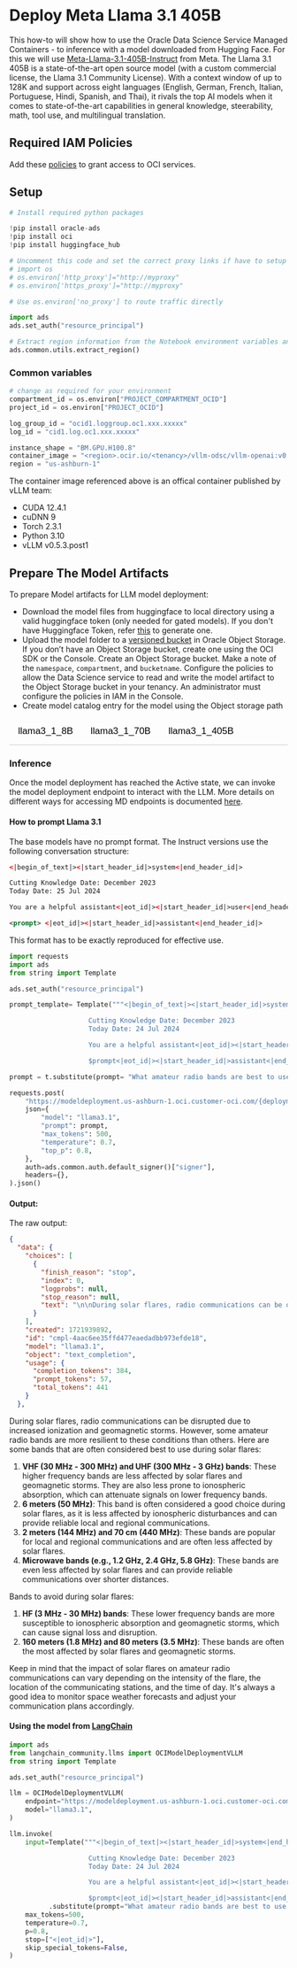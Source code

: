# Deploy Meta Llama 3.1 405B

This how-to will show how to use the Oracle Data Science Service Managed Containers - to inference with a model downloaded from Hugging Face. For this we will use [Meta-Llama-3.1-405B-Instruct](https://huggingface.co/meta-llama/Meta-Llama-3.1-405B-Instruct) from Meta. The Llama 3.1 405B is a state-of-the-art open source model (with a custom commercial license, the Llama 3.1 Community License). With a context window of up to 128K and support across eight languages (English, German, French, Italian, Portuguese, Hindi, Spanish, and Thai), it rivals the top AI models when it comes to state-of-the-art capabilities in general knowledge, steerability, math, tool use, and multilingual translation.

## Required IAM Policies

Add these [policies](https://github.com/oracle-samples/oci-data-science-ai-samples/tree/main/model-deployment/containers/llama2#required-iam-policies) to grant access to OCI services.

## Setup

```python
# Install required python packages

!pip install oracle-ads
!pip install oci
!pip install huggingface_hub
```

```python
# Uncomment this code and set the correct proxy links if have to setup proxy for internet
# import os
# os.environ['http_proxy']="http://myproxy"
# os.environ['https_proxy']="http://myproxy"

# Use os.environ['no_proxy'] to route traffic directly
```

```python
import ads
ads.set_auth("resource_principal")
```

```python
# Extract region information from the Notebook environment variables and signer.
ads.common.utils.extract_region()
```

### Common variables

```python
# change as required for your environment
compartment_id = os.environ["PROJECT_COMPARTMENT_OCID"]
project_id = os.environ["PROJECT_OCID"]

log_group_id = "ocid1.loggroup.oc1.xxx.xxxxx"
log_id = "cid1.log.oc1.xxx.xxxxx"

instance_shape = "BM.GPU.H100.8"
container_image = "<region>.ocir.io/<tenancy>/vllm-odsc/vllm-openai:v0.5.3.post1"  # name given to vllm image pushed to oracle  container registry
region = "us-ashburn-1"
```

The container image referenced above is an  offical container published by vLLM team:

- CUDA 12.4.1
- cuDNN 9
- Torch 2.3.1
- Python 3.10
- vLLM v0.5.3.post1

## Prepare The Model Artifacts

To prepare Model artifacts for LLM model deployment:

- Download the model files from huggingface to local directory using a valid huggingface token (only needed for gated models). If you don't have Huggingface Token, refer [this](https://huggingface.co/docs/hub/en/security-tokens) to generate one.
- Upload the model folder to a [versioned bucket](https://docs.oracle.com/en-us/iaas/Content/Object/Tasks/usingversioning.htm) in Oracle Object Storage. If you don’t have an Object Storage bucket, create one using the OCI SDK or the Console. Create an Object Storage bucket. Make a note of the `namespace`, `compartment`, and `bucketname`. Configure the policies to allow the Data Science service to read and write the model artifact to the Object Storage bucket in your tenancy. An administrator must configure the policies in IAM in the Console.
- Create model catalog entry for the model using the Object storage path

<style>
/* Style the tab */
.tab {
  overflow: hidden;
  border-bottom: 1px solid #ccc;
}

/* Style the buttons inside the tab */
.tab button {
  background-color: inherit;
  float: left;
  border: none;
  outline: none;
  cursor: pointer;
  padding: 14px 16px;
  transition: 0.3s;
  font-size: 17px;
}

/* Change background color of buttons on hover */
.tab button:hover {
  background-color: #ddd;
}

/* Create an active/current tablink class */
.tab button.active {
  background-color: #ccc;
}

/* Style the tab content */
.tabcontent {
  display: none;
  padding: 6px 12px;
  border-top: none;
}
</style>


<div class="tab">
  <button class="tablinks" onclick="openTab(event, '#llama3_1_8B')">llama3_1_8B</button>
  <button class="tablinks" onclick="openTab(event, '#llama3_1_70B')">llama3_1_70B</button>
  <button class="tablinks" onclick="openTab(event, '#llama3_1_405B')">llama3_1_405B</button>
</div>

<div id="#llama3_1_8B" class="tabcontent">
  <h3>llama3.1 8B</h3>
  <p>
  ### Model Download from HuggingFace Model Hub

```python
# Login to huggingface using env variable
HUGGINGFACE_TOKEN =  "<HUGGINGFACE_TOKEN>" # Your huggingface token
!huggingface-cli login --token $HUGGINGFACE_TOKEN
```

[This](https://huggingface.co/docs/huggingface_hub/guides/download#download-an-entire-repository) provides more information on using `snapshot_download()` to download an entire repository at a given revision. Models in the HuggingFace hub are stored in their own repository.

```python
# Download the LLama3.1 model from Hugging Face to a local folder.
#

from huggingface_hub import snapshot_download
from tqdm.auto import tqdm

model_name = "meta-llama/Meta-Llama-3.1-405B-Instruct" # copy from https://huggingface.co/meta-llama/Meta-Llama-3.1-405B-Instruct
local_dir = "models/Meta-Llama-3.1-405B-Instruct"

snapshot_download(repo_id=model_name, local_dir=local_dir, force_download=True, tqdm_class=tqdm)

print(f"Downloaded model {model_name} to {local_dir}")
```

## Upload Model to OCI Object Storage

```python
model_prefix = "Meta-Llama-3-8B-Instruct/" #"<bucket_prefix>"
bucket= "<bucket_name>" # this should be a versioned bucket
namespace = "<bucket_namespace>"

!oci os object bulk-upload --src-dir $local_dir --prefix $model_prefix -bn $bucket -ns $namespace --auth "resource_principal"
```

## Create Model by Reference using ADS

```python
from ads.model.datascience_model import DataScienceModel

artifact_path = f"oci://{bucket}@{namespace}/{model_prefix}"

model = (DataScienceModel()
  .with_compartment_id(compartment_id)
  .with_project_id(project_id)
  .with_display_name("Meta-Llama-3.1-405B-Instruct")
  .with_artifact(artifact_path)
)

model.create(model_by_reference=True)
```

### Import Model Deployment Modules

```python
from ads.model.deployment import (
    ModelDeployment,
    ModelDeploymentContainerRuntime,
    ModelDeploymentInfrastructure,
    ModelDeploymentMode,
)
```

### Setup Model Deployment Infrastructure

```python
infrastructure = (
    ModelDeploymentInfrastructure()
    .with_project_id(project_id)
    .with_compartment_id(compartment_id)
    .with_shape_name(instance_shape)
    .with_bandwidth_mbps(10)
    .with_replica(1)
    .with_web_concurrency(10)
    .with_access_log(
        log_group_id=log_group_id,
        log_id=log_id,
    )
    .with_predict_log(
        log_group_id=log_group_id,
        log_id=log_id,
    )
)
```

### Configure Model Deployment Runtime

```python
env_var = {
    'MODEL_DEPLOY_PREDICT_ENDPOINT': '/v1/completions',
    'MODEL_DEPLOY_ENABLE_STREAMING': 'true',
    'SHM_SIZE': '10g'
}

cmd_var = ["--model", "/opt/ds/model/deployed_model/Meta-Llama-3-8B-Instruct/", "--tensor-parallel-size", "8", "--port", "8080", "--served-model-name", "llama3.1", "--host", "0.0.0.0", "--max-model-len", "1200", "--trust-remote-code"]

container_runtime = (
    ModelDeploymentContainerRuntime()
    .with_image(container_image)
    .with_server_port(8080)
    .with_health_check_port(8080)
    .with_env(env_var)
    .with_cmd(cmd_var)
    .with_deployment_mode(ModelDeploymentMode.HTTPS)
    .with_model_uri(model.id)
    .with_region(region)
)
```

### Deploy Model Using Container Runtime

```python
deployment = (
    ModelDeployment()
    .with_display_name(f"Meta-Llama-3.1-405B-Instruct with vLLM docker conatiner")
    .with_description("Deployment of Meta-Llama-3.1-405B-Instruct MD with vLLM(0.5.3.post1) container")
    .with_infrastructure(infrastructure)
    .with_runtime(container_runtime)
).deploy(wait_for_completion=False)
```
  </p>
</div>
<div id="#llama3_1_70B" class="tabcontent">
  <h3>llama3.1 70B</h3>
  <p>
  ### Model Download from HuggingFace Model Hub

```python
# Login to huggingface using env variable
HUGGINGFACE_TOKEN =  "<HUGGINGFACE_TOKEN>" # Your huggingface token
!huggingface-cli login --token $HUGGINGFACE_TOKEN
```

[This](https://huggingface.co/docs/huggingface_hub/guides/download#download-an-entire-repository) provides more information on using `snapshot_download()` to download an entire repository at a given revision. Models in the HuggingFace hub are stored in their own repository.

```python
# Download the LLama3.1 model from Hugging Face to a local folder.
#

from huggingface_hub import snapshot_download
from tqdm.auto import tqdm

model_name = "meta-llama/Meta-Llama-3.1-405B-Instruct" # copy from https://huggingface.co/meta-llama/Meta-Llama-3.1-405B-Instruct
local_dir = "models/Meta-Llama-3.1-405B-Instruct"

snapshot_download(repo_id=model_name, local_dir=local_dir, force_download=True, tqdm_class=tqdm)

print(f"Downloaded model {model_name} to {local_dir}")
```

## Upload Model to OCI Object Storage

```python
model_prefix = "Meta-Llama-3-8B-Instruct/" #"<bucket_prefix>"
bucket= "<bucket_name>" # this should be a versioned bucket
namespace = "<bucket_namespace>"

!oci os object bulk-upload --src-dir $local_dir --prefix $model_prefix -bn $bucket -ns $namespace --auth "resource_principal"
```

## Create Model by Reference using ADS

```python
from ads.model.datascience_model import DataScienceModel

artifact_path = f"oci://{bucket}@{namespace}/{model_prefix}"

model = (DataScienceModel()
  .with_compartment_id(compartment_id)
  .with_project_id(project_id)
  .with_display_name("Meta-Llama-3.1-405B-Instruct")
  .with_artifact(artifact_path)
)

model.create(model_by_reference=True)
```

### Import Model Deployment Modules

```python
from ads.model.deployment import (
    ModelDeployment,
    ModelDeploymentContainerRuntime,
    ModelDeploymentInfrastructure,
    ModelDeploymentMode,
)
```

### Setup Model Deployment Infrastructure

```python
infrastructure = (
    ModelDeploymentInfrastructure()
    .with_project_id(project_id)
    .with_compartment_id(compartment_id)
    .with_shape_name(instance_shape)
    .with_bandwidth_mbps(10)
    .with_replica(1)
    .with_web_concurrency(10)
    .with_access_log(
        log_group_id=log_group_id,
        log_id=log_id,
    )
    .with_predict_log(
        log_group_id=log_group_id,
        log_id=log_id,
    )
)
```

### Configure Model Deployment Runtime

```python
env_var = {
    'MODEL_DEPLOY_PREDICT_ENDPOINT': '/v1/completions',
    'MODEL_DEPLOY_ENABLE_STREAMING': 'true',
    'SHM_SIZE': '10g'
}

cmd_var = ["--model", "/opt/ds/model/deployed_model/Meta-Llama-3-8B-Instruct/", "--tensor-parallel-size", "8", "--port", "8080", "--served-model-name", "llama3.1", "--host", "0.0.0.0", "--max-model-len", "1200", "--trust-remote-code"]

container_runtime = (
    ModelDeploymentContainerRuntime()
    .with_image(container_image)
    .with_server_port(8080)
    .with_health_check_port(8080)
    .with_env(env_var)
    .with_cmd(cmd_var)
    .with_deployment_mode(ModelDeploymentMode.HTTPS)
    .with_model_uri(model.id)
    .with_region(region)
)
```

### Deploy Model Using Container Runtime

```python
deployment = (
    ModelDeployment()
    .with_display_name(f"Meta-Llama-3.1-405B-Instruct with vLLM docker conatiner")
    .with_description("Deployment of Meta-Llama-3.1-405B-Instruct MD with vLLM(0.5.3.post1) container")
    .with_infrastructure(infrastructure)
    .with_runtime(container_runtime)
).deploy(wait_for_completion=False)
```
  </p>
</div>

</div>
<div id="#llama3_1_405B" class="tabcontent">
  <h3>llama3.1 405B</h3>
  <p>
  ### Model Download from HuggingFace Model Hub

```python
# Login to huggingface using env variable
HUGGINGFACE_TOKEN =  "<HUGGINGFACE_TOKEN>" # Your huggingface token
!huggingface-cli login --token $HUGGINGFACE_TOKEN
```

[This](https://huggingface.co/docs/huggingface_hub/guides/download#download-an-entire-repository) provides more information on using `snapshot_download()` to download an entire repository at a given revision. Models in the HuggingFace hub are stored in their own repository.

```python
# Download the LLama3.1 model from Hugging Face to a local folder.
#

from huggingface_hub import snapshot_download
from tqdm.auto import tqdm

model_name = "meta-llama/Meta-Llama-3.1-405B-Instruct" # copy from https://huggingface.co/meta-llama/Meta-Llama-3.1-405B-Instruct
local_dir = "models/Meta-Llama-3.1-405B-Instruct"

snapshot_download(repo_id=model_name, local_dir=local_dir, force_download=True, tqdm_class=tqdm)

print(f"Downloaded model {model_name} to {local_dir}")
```

## Upload Model to OCI Object Storage

```python
model_prefix = "Meta-Llama-3-8B-Instruct/" #"<bucket_prefix>"
bucket= "<bucket_name>" # this should be a versioned bucket
namespace = "<bucket_namespace>"

!oci os object bulk-upload --src-dir $local_dir --prefix $model_prefix -bn $bucket -ns $namespace --auth "resource_principal"
```

## Create Model by Reference using ADS

```python
from ads.model.datascience_model import DataScienceModel

artifact_path = f"oci://{bucket}@{namespace}/{model_prefix}"

model = (DataScienceModel()
  .with_compartment_id(compartment_id)
  .with_project_id(project_id)
  .with_display_name("Meta-Llama-3.1-405B-Instruct")
  .with_artifact(artifact_path)
)

model.create(model_by_reference=True)
```

### Import Model Deployment Modules

```python
from ads.model.deployment import (
    ModelDeployment,
    ModelDeploymentContainerRuntime,
    ModelDeploymentInfrastructure,
    ModelDeploymentMode,
)
```

### Setup Model Deployment Infrastructure

```python
infrastructure = (
    ModelDeploymentInfrastructure()
    .with_project_id(project_id)
    .with_compartment_id(compartment_id)
    .with_shape_name(instance_shape)
    .with_bandwidth_mbps(10)
    .with_replica(1)
    .with_web_concurrency(10)
    .with_access_log(
        log_group_id=log_group_id,
        log_id=log_id,
    )
    .with_predict_log(
        log_group_id=log_group_id,
        log_id=log_id,
    )
)
```

### Configure Model Deployment Runtime

```python
env_var = {
    'MODEL_DEPLOY_PREDICT_ENDPOINT': '/v1/completions',
    'MODEL_DEPLOY_ENABLE_STREAMING': 'true',
    'SHM_SIZE': '10g'
}

cmd_var = ["--model", "/opt/ds/model/deployed_model/Meta-Llama-3-8B-Instruct/", "--tensor-parallel-size", "8", "--port", "8080", "--served-model-name", "llama3.1", "--host", "0.0.0.0", "--max-model-len", "1200", "--trust-remote-code"]

container_runtime = (
    ModelDeploymentContainerRuntime()
    .with_image(container_image)
    .with_server_port(8080)
    .with_health_check_port(8080)
    .with_env(env_var)
    .with_cmd(cmd_var)
    .with_deployment_mode(ModelDeploymentMode.HTTPS)
    .with_model_uri(model.id)
    .with_region(region)
)
```

### Deploy Model Using Container Runtime

```python
deployment = (
    ModelDeployment()
    .with_display_name(f"Meta-Llama-3.1-405B-Instruct with vLLM docker conatiner")
    .with_description("Deployment of Meta-Llama-3.1-405B-Instruct MD with vLLM(0.5.3.post1) container")
    .with_infrastructure(infrastructure)
    .with_runtime(container_runtime)
).deploy(wait_for_completion=False)
```
  </p>
</div>

<script>
function openTab(evt, tabName) {
  var i, tabcontent, tablinks;
  tabcontent = document.getElementsByClassName("tabcontent");
  for (i = 0; i < tabcontent.length; i++) {
    tabcontent[i].style.display = "none";
  }
  tablinks = document.getElementsByClassName("tablinks");
  for (i = 0; i < tablinks.length; i++) {
    tablinks[i].className = tablinks[i].className.replace(" active", "");
  }
  document.getElementById(tabName).style.display = "block";
  evt.currentTarget.className += " active";
}
</script>

### Inference

Once the model deployment has reached the Active state, we can invoke the model deployment endpoint to interact with the LLM. More details on different ways for accessing MD endpoints is documented [here](https://github.com/oracle-samples/oci-data-science-ai-samples/blob/main/ai-quick-actions/model-deployment-tips.md).


#### How to prompt Llama 3.1

The base models have no prompt format. The Instruct versions use the following conversation structure:

```xml
<|begin_of_text|><|start_header_id|>system<|end_header_id|>

Cutting Knowledge Date: December 2023
Today Date: 25 Jul 2024

You are a helpful assistant<|eot_id|><|start_header_id|>user<|end_header_id|>

<prompt> <|eot_id|><|start_header_id|>assistant<|end_header_id|>
```

This format has to be exactly reproduced for effective use.


```python
import requests
import ads
from string import Template

ads.set_auth("resource_principal")

prompt_template= Template("""<|begin_of_text|><|start_header_id|>system<|end_header_id|>

                    Cutting Knowledge Date: December 2023
                    Today Date: 24 Jul 2024

                    You are a helpful assistant<|eot_id|><|start_header_id|>user<|end_header_id|>

                    $prompt<|eot_id|><|start_header_id|>assistant<|end_header_id|>""")

prompt = t.substitute(prompt= "What amateur radio bands are best to use when there are solar flares?")

requests.post(
    "https://modeldeployment.us-ashburn-1.oci.customer-oci.com/{deployment.model_deployment_id}/predict",
    json={
        "model": "llama3.1",
        "prompt": prompt,
        "max_tokens": 500,
        "temperature": 0.7,
        "top_p": 0.8,
    },
    auth=ads.common.auth.default_signer()["signer"],
    headers={},
).json()

```
#### Output:

The raw output:

```json
{
  "data": {
    "choices": [
      {
        "finish_reason": "stop",
        "index": 0,
        "logprobs": null,
        "stop_reason": null,
        "text": "\n\nDuring solar flares, radio communications can be disrupted due to increased ionization and geomagnetic storms. However, some amateur radio bands are more resilient to these conditions than others. Here are some bands that are often considered best to use during solar flares:\n\n1. **VHF (30 MHz - 300 MHz) and UHF (300 MHz - 3 GHz) bands**: These higher frequency bands are less affected by solar flares and geomagnetic storms. They are also less prone to ionospheric absorption, which can attenuate signals on lower frequency bands.\n2. **6 meters (50 MHz)**: This band is often considered a good choice during solar flares, as it is less affected by ionospheric disturbances and can provide reliable local and regional communications.\n3. **2 meters (144 MHz) and 70 cm (440 MHz)**: These bands are popular for local and regional communications and are often less affected by solar flares.\n4. **Microwave bands (e.g., 1.2 GHz, 2.4 GHz, 5.8 GHz)**: These bands are even less affected by solar flares and can provide reliable communications over shorter distances.\n\nBands to avoid during solar flares:\n\n1. **HF (3 MHz - 30 MHz) bands**: These lower frequency bands are more susceptible to ionospheric absorption and geomagnetic storms, which can cause signal loss and disruption.\n2. **160 meters (1.8 MHz) and 80 meters (3.5 MHz)**: These bands are often the most affected by solar flares and geomagnetic storms.\n\nKeep in mind that the impact of solar flares on amateur radio communications can vary depending on the intensity of the flare, the location of the communicating stations, and the time of day. It's always a good idea to monitor space weather forecasts and adjust your communication plans accordingly."
      }
    ],
    "created": 1721939892,
    "id": "cmpl-4aac6ee35ffd477eaedadbb973efde18",
    "model": "llama3.1",
    "object": "text_completion",
    "usage": {
      "completion_tokens": 384,
      "prompt_tokens": 57,
      "total_tokens": 441
    }
  },
```

During solar flares, radio communications can be disrupted due to increased ionization and geomagnetic storms. However, some amateur radio bands are more resilient to these conditions than others. Here are some bands that are often considered best to use during solar flares:

1. **VHF (30 MHz - 300 MHz) and UHF (300 MHz - 3 GHz) bands**: These higher frequency bands are less affected by solar flares and geomagnetic storms. They are also less prone to ionospheric absorption, which can attenuate signals on lower frequency bands.
2. **6 meters (50 MHz)**: This band is often considered a good choice during solar flares, as it is less affected by ionospheric disturbances and can provide reliable local and regional communications.
3. **2 meters (144 MHz) and 70 cm (440 MHz)**: These bands are popular for local and regional communications and are often less affected by solar flares.
4. **Microwave bands (e.g., 1.2 GHz, 2.4 GHz, 5.8 GHz)**: These bands are even less affected by solar flares and can provide reliable communications over shorter distances.

Bands to avoid during solar flares:

1. **HF (3 MHz - 30 MHz) bands**: These lower frequency bands are more susceptible to ionospheric absorption and geomagnetic storms, which can cause signal loss and disruption.
2. **160 meters (1.8 MHz) and 80 meters (3.5 MHz)**: These bands are often the most affected by solar flares and geomagnetic storms.

Keep in mind that the impact of solar flares on amateur radio communications can vary depending on the intensity of the flare, the location of the communicating stations, and the time of day. It's always a good idea to monitor space weather forecasts and adjust your communication plans accordingly.


#### Using the model from [LangChain](https://python.langchain.com/v0.1/docs/integrations/llms/oci_model_deployment_endpoint/)

```python
import ads
from langchain_community.llms import OCIModelDeploymentVLLM
from string import Template

ads.set_auth("resource_principal")

llm = OCIModelDeploymentVLLM(
    endpoint="https://modeldeployment.us-ashburn-1.oci.customer-oci.com/{deployment.model_deployment_id}/predict",
    model="llama3.1",
)

llm.invoke(
    input=Template("""<|begin_of_text|><|start_header_id|>system<|end_header_id|>

                    Cutting Knowledge Date: December 2023
                    Today Date: 24 Jul 2024

                    You are a helpful assistant<|eot_id|><|start_header_id|>user<|end_header_id|>

                    $prompt<|eot_id|><|start_header_id|>assistant<|end_header_id|>""")
          .substitute(prompt="What amateur radio bands are best to use when there are solar flares?"),
    max_tokens=500,
    temperature=0.7,
    p=0.8,
    stop=["<|eot_id|>"],
    skip_special_tokens=False,
)
```
